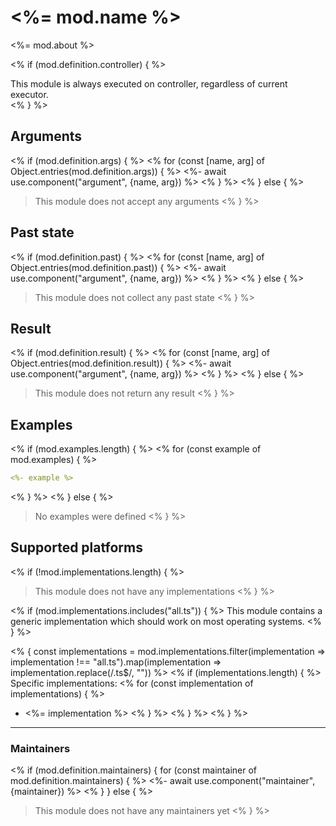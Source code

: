 # <%= mod.name %>

<%= mod.about %>

<% if (mod.definition.controller) { %>
<div class="flash mt-3 flash-warn">
This module is always executed on controller, regardless of current executor.
</div>
<% } %>

## Arguments

<% if (mod.definition.args) { %>
<% for (const [name, arg] of Object.entries(mod.definition.args)) { %>
<%- await use.component("argument", {name, arg}) %>
<% } %>
<% } else { %>
> This module does not accept any arguments
<% } %>

## Past state

<% if (mod.definition.past) { %>
<% for (const [name, arg] of Object.entries(mod.definition.past)) { %>
<%- await use.component("argument", {name, arg}) %>
<% } %>
<% } else { %>
> This module does not collect any past state
<% } %>

## Result

<% if (mod.definition.result) { %>
<% for (const [name, arg] of Object.entries(mod.definition.result)) { %>
<%- await use.component("argument", {name, arg}) %>
<% } %>
<% } else { %>
> This module does not return any result
<% } %>

## Examples

<% if (mod.examples.length) { %>
<% for (const example of mod.examples) { %>
```yml
<%- example %>
```
<% } %>
<% } else { %>
> No examples were defined
<% } %>

## Supported platforms

<% if (!mod.implementations.length) { %>
> This module does not have any implementations
<% } %>

<% if (mod.implementations.includes("all.ts")) { %>
This module contains a generic implementation which should work on most operating systems.
<% } %>

<% { const implementations = mod.implementations.filter(implementation => implementation !== "all.ts").map(implementation => implementation.replace(/\.ts$/, "")) %>
<% if (implementations.length) { %>
Specific implementations:
<% for (const implementation of implementations) { %>
* <%= implementation %>
<% } %>
<% } %>
<% } %>

___

### Maintainers

<% if (mod.definition.maintainers) { for (const maintainer of mod.definition.maintainers) { %>
<%- await use.component("maintainer", {maintainer}) %>
<% } } else { %>
> This module does not have any maintainers yet
<% } %>